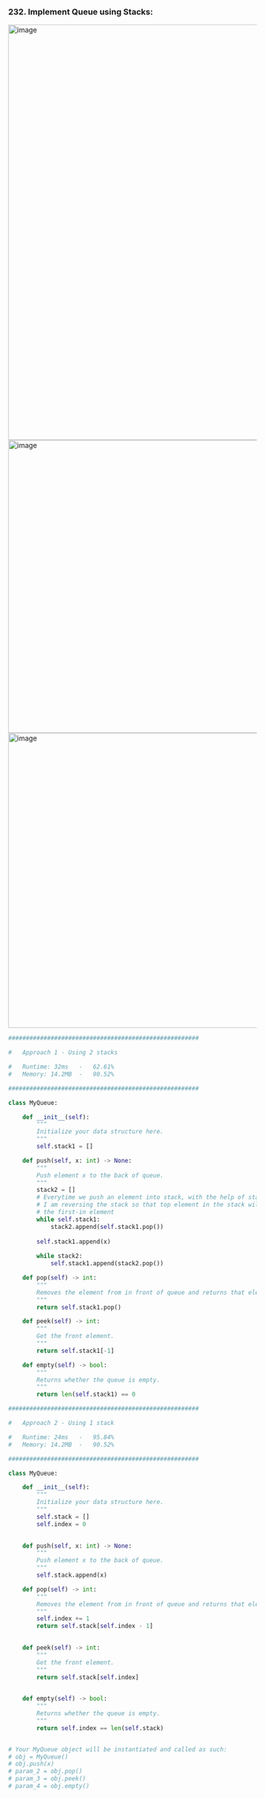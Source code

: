 ### 232. Implement Queue using Stacks:

<img width="841" alt="image" src="https://user-images.githubusercontent.com/35987583/231722000-2edae192-7cac-49bc-ab59-e37e2fbd66a5.png">

<img width="593" alt="image" src="https://user-images.githubusercontent.com/35987583/231722403-678c2560-a3e8-4165-996f-8d22477cf7eb.png">
<img width="597" alt="image" src="https://user-images.githubusercontent.com/35987583/231722446-6d321f93-baf5-4882-9d35-9e92598110b5.png">


```python
######################################################

#   Approach 1 - Using 2 stacks

#   Runtime: 32ms   -   62.61%
#   Memory: 14.2MB  -   90.52%

######################################################

class MyQueue:

    def __init__(self):
        """
        Initialize your data structure here.
        """
        self.stack1 = []

    def push(self, x: int) -> None:
        """
        Push element x to the back of queue.
        """
        stack2 = []
        # Everytime we push an element into stack, with the help of stack2
        # I am reversing the stack so that top element in the stack will be
        # the first-in element
        while self.stack1:
            stack2.append(self.stack1.pop())
        
        self.stack1.append(x)
        
        while stack2:
            self.stack1.append(stack2.pop())

    def pop(self) -> int:
        """
        Removes the element from in front of queue and returns that element.
        """
        return self.stack1.pop()

    def peek(self) -> int:
        """
        Get the front element.
        """
        return self.stack1[-1]

    def empty(self) -> bool:
        """
        Returns whether the queue is empty.
        """
        return len(self.stack1) == 0
```


```python
######################################################

#   Approach 2 - Using 1 stack

#   Runtime: 24ms   -   95.84%
#   Memory: 14.2MB  -   90.52%

######################################################

class MyQueue:

    def __init__(self):
        """
        Initialize your data structure here.
        """
        self.stack = []
        self.index = 0
        

    def push(self, x: int) -> None:
        """
        Push element x to the back of queue.
        """
        self.stack.append(x)

    def pop(self) -> int:
        """
        Removes the element from in front of queue and returns that element.
        """
        self.index += 1
        return self.stack[self.index - 1]
        

    def peek(self) -> int:
        """
        Get the front element.
        """
        return self.stack[self.index]
        

    def empty(self) -> bool:
        """
        Returns whether the queue is empty.
        """
        return self.index == len(self.stack)


# Your MyQueue object will be instantiated and called as such:
# obj = MyQueue()
# obj.push(x)
# param_2 = obj.pop()
# param_3 = obj.peek()
# param_4 = obj.empty()
```
